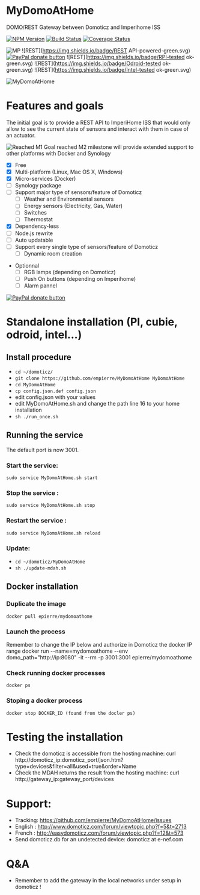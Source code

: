 # MyDomoAtHome
DOMO/REST Gateway between Domoticz and Imperihome ISS

[![NPM Version][npm-image]][npm-url]
[![Build Status][travis-image]][travis-url]
[![Coverage Status](https://coveralls.io/repos/empierre/MyDomoAtHome/badge.svg?branch=master&service=github)](https://coveralls.io/github/empierre/MyDomoAtHome?branch=master)

![MP](https://img.shields.io/badge/Platform-Independant-green.svg)
![REST](https://img.shields.io/badge/REST API-powered-green.svg)
[![PayPal donate button](http://img.shields.io/paypal/donate.png?color=yellow)](https://www.paypal.com/cgi-bin/webscr?cmd=_xclick&business=epierre@e-nef.com&currency_code=EUR&amount=&item_name=thanks "Donate once-off to this project using Paypal")
![REST](https://img.shields.io/badge/RPI-tested ok-green.svg)
![REST](https://img.shields.io/badge/Odroid-tested ok-green.svg)
![REST](https://img.shields.io/badge/Intel-tested ok-green.svg)

![MyDomoAtHome](http://domoticz.com/wiki/images/5/55/Imperihome.png "MyDomoAtHome")

# Features and goals
The initial goal is to provide a REST API to ImperiHome ISS that would only allow to see the current state of sensors and interact with them in case of an actuator. 

![Reached](https://cdn3.iconfinder.com/data/icons/10con/512/checkmark_tick-16.png) M1 Goal reached
M2 milestone will provide extended support to other platforms with Docker and Synology 
- [x] Free
- [x] Multi-platform (Linux, Mac OS X, Windows)
- [x] Micro-services (Docker)
- [ ] Synology package
- [ ] Support major type of sensors/feature of Domoticz
  - [ ] Weather and Environmental sensors  
  - [ ] Energy sensors (Electricity, Gas, Water)
  - [ ] Switches
  - [ ] Thermostat
- [x] Dependency-less 
- [ ] Node.js rewrite
- [ ] Auto updatable
- [ ] Support every single type of sensors/feature of Domoticz
  - [ ] Dynamic room creation
- Optionnal
  - [ ] RGB lamps (depending on Domoticz)
  - [ ] Push On buttons (depending on Imperihome)
  - [ ] Alarm pannel

[![PayPal donate button](http://img.shields.io/paypal/donate.png?color=yellow)](https://www.paypal.com/cgi-bin/webscr?cmd=_xclick&business=epierre@e-nef.com&currency_code=EUR&amount=&item_name=thanks "Donate once-off to this project using Paypal")




# Standalone installation (PI, cubie, odroid, intel...)

## Install procedure
  - `cd ~/domoticz/`
  - `git clone https://github.com/empierre/MyDomoAtHome MyDomoAtHome`
  - `cd MyDomoAtHome`
  - `cp config.json.def config.json`
  - edit config.json with your values
  - edit  MyDomoAtHome.sh and change the path line 16 to your home installation
  - `sh ./run_once.sh`
  
## Running the service

The default port is now 3001.

### Start the service:
   `sudo service MyDomoAtHome.sh start`

### Stop the service :
   `sudo service MyDomoAtHome.sh stop`

### Restart the service :
   `sudo service MyDomoAtHome.sh reload`

### Update:
  - `cd ~/domoticz/MyDomoAtHome`
  - `sh ./update-mdah.sh`

## Docker installation

### Duplicate the image
    docker pull epierre/mydomoathome
    
### Launch the process
Remember to change the IP below and authorize in Domoticz the docker IP range
    docker run --name=mydomoathome --env domo_path="http://ip:8080" -it --rm -p 3001:3001 epierre/mydomoathome

### Check running docker processes
    docker ps
    
### Stoping a docker process
    docker stop DOCKER_ID (found from the docler ps)
  
# Testing the installation
  - Check the domoticz is accessible from the hosting machine:
    curl http://domoticz_ip:domoticz_port/json.htm?type=devices&filter=all&used=true&order=Name  
  - Check the MDAH returns the result from the hosting machine:
    curl http://gateway_ip:gateway_port/devices
  
# Support: 
  - Tracking: https://github.com/empierre/MyDomoAtHome/issues
  - English : http://www.domoticz.com/forum/viewtopic.php?f=5&t=2713
  - French  : http://easydomoticz.com/forum/viewtopic.php?f=12&t=573
  - Send domoticz.db for an undetected device: domoticz at e-nef.com

# Q&A
  - Remember to add the gateway in the local networks under setup in domoticz !

[npm-image]: https://img.shields.io/npm/v/MyDomoAtHome.svg?style=flat
[npm-url]: https://npmjs.org/package/MyDomoAtHome
[travis-image]: https://travis-ci.org/empierre/MyDomoAtHome.svg
[travis-url]: https://travis-ci.org/empierre/MyDomoAtHome


